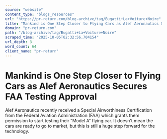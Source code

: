 ```yaml
---
source: "website"
content_type: "blogs_resources"
url: "https://pr-return.com/blog-archive/tag/Bugatti+La+Voiture+Noire"
title: "Mankind is One Step Closer to Flying Cars as Alef Aeronautics Secures FAA Testing Approval"
domain: "pr-return.com"
path: "/blog-archive/tag/Bugatti+La+Voiture+Noire"
scraped_time: "2025-10-05T02:32:56.704154"
url_depth: 3
word_count: 64
client_name: "pr-return"
---
```


# Mankind is One Step Closer to Flying Cars as Alef Aeronautics Secures FAA Testing Approval

Alef Aeronautics recently received a Special Airworthiness Certification from the Federal Aviation Administration (FAA) which grants them permission to start testing their “Model A” flying car. It doesn’t mean the cars are ready to go to market, but this is still a huge step forward for the technology.